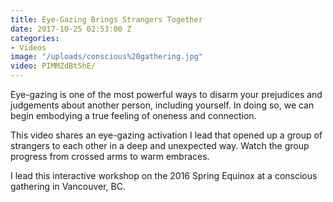```yaml
---
title: Eye-Gazing Brings Strangers Together
date: 2017-10-25 02:53:00 Z
categories:
- Videos
image: "/uploads/conscious%20gathering.jpg"
video: PIMMZdBt5hE/
---
```


Eye-gazing is one of the most powerful ways to disarm your prejudices and judgements about another person, including yourself. In doing so, we can begin embodying a true feeling of oneness and connection.

This video shares an eye-gazing activation I lead that opened up a group of strangers to each other in a deep and unexpected way.  Watch the group progress from crossed arms to warm embraces. 

I lead this interactive workshop on the 2016 Spring Equinox at a conscious gathering in Vancouver, BC.